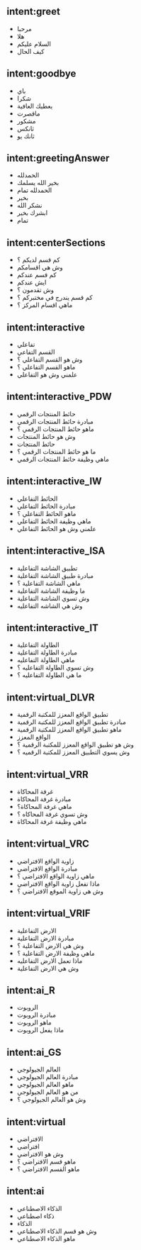 ## intent:greet
- مرحبا
- هلا
- السلام عليكم
- كيف الحال

## intent:goodbye
- باي
- شكرا
- يعطيك العافية
- ماقصرت
- مشكور
- ثانكس
- ثانك يو

## intent:greetingAnswer
- الحمدلله
- بخير الله يسلمك
- الحمدلله تمام
- بخير
- نشكر الله
- ابشرك بخير
- تمام

## intent:centerSections
- كم قسم لديكم ؟
- وش هي اقسامكم
- كم قسم عندكم
- ايش عندكم
- وش تقدمون ؟
- كم قسم يندرج في مختبركم ؟
- ماهي اقسام المركز ؟

## intent:interactive
- تفاعلي
- القسم التفاعي
- وش هو القسم التفاعلي ؟
- ماهو القسم التفاعلي ؟
- علمني وش هو التفاعلي

## intent:interactive_PDW
- حائط المنتجات الرقمي
- مبادرة حائط المنتجات الرقمي
- ماهو حائط المنتجات الرقمي ؟
- وش هو حائط المنتجات
- حائط المنتجات
- ما هو حائط المنتجات الرقمي ؟
- ماهي وظيفة حائط المنتجات الرقمي

## intent:interactive_IW
- الحائط التفاعلي
- مبادرة الحائط التفاعلي
- ماهو الحائط التفاعلي ؟
- ماهي وظيفة الحائط التفاعلي
- علمني وش هو الحائط التفاعلي

## intent:interactive_ISA
- تطبيق الشاشة التفاعلية
- مبادرة طبيق الشاشة التفاعلية
- ماهي الشاشة التفاعلية ؟
- ما وظيفة الشاشة التفاعلية
- وش تسوي الشاشة التفاعلية
- وش هي الشاشه التفاعليه

## intent:interactive_IT
- الطاولة التفاعلية
- مبادرة الطاولة التفاعلية
- ماهي الطاولة التفاعليه
- وش تسوي الطاولة التفاعليه ؟
- ما هي الطاولة التفاعليه ؟

## intent:virtual_DLVR
- تطبيق الواقع المعزز للمكتبة الرقمية
- مبادرة تطبيق الواقع المعزز للمكتبة الرقمية
- ماهو تطبيق الواقع المعزز للمكتبة الرقمية
- الواقع المعزز
- وش هو تطبيق الواقع المعزز للمكتبة الرقمية ؟
- وش يسوي التطبيق المعزز للمكتبة الرقميه ؟

## intent:virtual_VRR
- غرفة المحاكاة
- مبادرة غرفة المحاكاة
- ماهي غرفة المحاكاة؟
- وش تسوي غرفة المحاكاه ؟
- ماهي وظيفة غرفة المحاكاة

## intent:virtual_VRC
- زاوية الواقع الافتراضي
- مبادرة الواقع الافتراضي
- ماهي زاوية الواقع الافتراضي ؟
- ماذا تفعل زاوية الواقع الافتراضي
- وش هي زاوية الموقع الافتراضي ؟

## intent:virtual_VRIF
- الارض التفاعلية
- مبادرة الارض التفاعلية
- وش هي الارض التفاعلية ؟
- ماهي وظيفة الارض التفاعلية ؟
- ماذا تعمل الارض التفاعليه
- وش هي الارض التفاعلية

## intent:ai_R
- الروبوت
- مبادرة الروبوت
- ماهو الروبوت
- ماذا يفعل الروبوت

## intent:ai_GS
- العالم الجيولوجي
- مبادرة العالم الجيولوجي
- ماهو العالم الجيولوجي
- من هو العالم الجيولوجي
- وش هو العالم الجيولوجي ؟

## intent:virtual
- الافتراضي
- افتراضي
- وش هو الافتراضي
- ماهو قسم الافتراضي ؟
- ماهو القسم الافتراضي ؟ 

## intent:ai
- الذكاء الاصطناعي
- ذكاء اصطناعي
- الذكاء
- وش هو قسم الذكاء الاصطناعي
- ماهو الذكاء الاصطناعي
